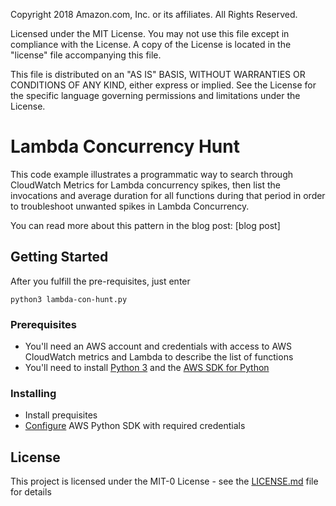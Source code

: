 Copyright 2018 Amazon.com, Inc. or its affiliates. All Rights Reserved.

Licensed under the MIT License.
You may not use this file except in compliance with the License.
A copy of the License is located in the "license" file accompanying this file.

This file is distributed on an "AS IS" BASIS, WITHOUT WARRANTIES OR CONDITIONS OF ANY KIND, either express or implied.
See the License for the specific language governing permissions and limitations under the License.

# Lambda Concurrency Hunt

This code example illustrates a programmatic way to search through CloudWatch Metrics for Lambda concurrency spikes, then list the invocations and average duration for all functions during that period in order to troubleshoot unwanted spikes in Lambda Concurrency.

You can read more about this pattern in the blog post: [blog post]

## Getting Started

After you fulfill the pre-requisites, just enter

```python3 lambda-con-hunt.py```

### Prerequisites

* You'll need an AWS account and credentials with access to AWS CloudWatch metrics and Lambda to describe the list of functions
* You'll need to install [Python 3](https://www.python.org/downloads/) and the [AWS SDK for Python](https://aws.amazon.com/sdk-for-python/)

### Installing

* Install prequisites   
* [Configure](https://boto3.amazonaws.com/v1/documentation/api/latest/guide/quickstart.html) AWS Python SDK with required credentials

## License

This project is licensed under the MIT-0 License - see the [LICENSE.md](LICENSE.md) file for details